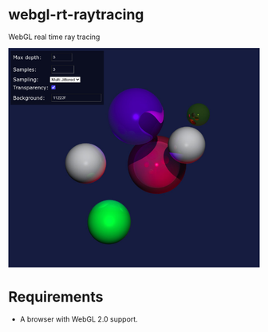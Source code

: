# webgl-rt-raytracing
WebGL real time ray tracing

![image](doc/raytracing.jpg)

# Requirements

- A browser with WebGL 2.0 support.